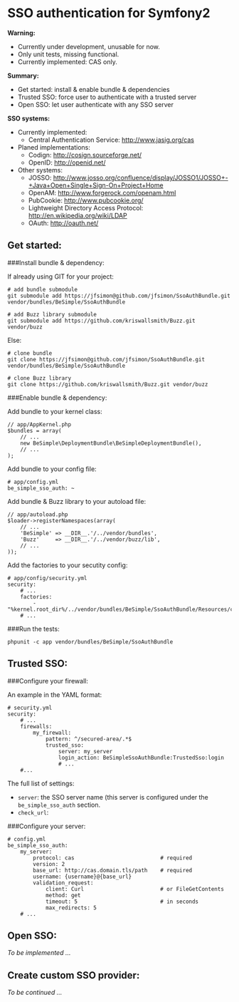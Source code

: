 SSO authentication for Symfony2
===============================


**Warning:**

-   Currently under development, unusable for now.
-   Only unit tests, missing functional.
-   Currently implemented: CAS only.


**Summary:**

-   Get started: install & enable bundle & dependencies
-   Trusted SSO: force user to authenticate with a trusted server
-   Open SSO: let user authenticate with any SSO server


**SSO systems:**

-   Currently implemented:
    -   Central Authentication Service: http://www.jasig.org/cas
-   Planed implementations:
    -   Codign: http://cosign.sourceforge.net/
    -   OpenID: http://openid.net/
-   Other systems:
    -   JOSSO: http://www.josso.org/confluence/display/JOSSO1/JOSSO+-+Java+Open+Single+Sign-On+Project+Home
    -   OpenAM: http://www.forgerock.com/openam.html
    -   PubCookie: http://www.pubcookie.org/
    -   Lightweight Directory Access Protocol: http://en.wikipedia.org/wiki/LDAP
    -   OAuth: http://oauth.net/


Get started:
------------


###Install bundle & dependency:

If already using GIT for your project:

    # add bundle submodule
    git submodule add https://jfsimon@github.com/jfsimon/SsoAuthBundle.git vendor/bundles/BeSimple/SsoAuthBundle

    # add Buzz library submodule
    git submodule add https://github.com/kriswallsmith/Buzz.git vendor/buzz

Else:

    # clone bundle
    git clone https://jfsimon@github.com/jfsimon/SsoAuthBundle.git vendor/bundles/BeSimple/SsoAuthBundle

    # clone Buzz library
    git clone https://github.com/kriswallsmith/Buzz.git vendor/buzz


###Enable bundle & dependency:

Add bundle to your kernel class:

    // app/AppKernel.php
    $bundles = array(
        // ...
        new BeSimple\DeploymentBundle\BeSimpleDeploymentBundle(),
        // ...
    );

Add bundle to your config file:

    # app/config.yml
    be_simple_sso_auth: ~

Add bundle & Buzz library to your autoload file:

    // app/autoload.php
    $loader->registerNamespaces(array(
        // ...
        'BeSimple' => __DIR__.'/../vendor/bundles',
        'Buzz'     => __DIR__.'/../vendor/buzz/lib',
        // ...
    ));

Add the factories to your secutity config:

    # app/config/security.yml
    security:
        # ...
        factories:
            - "%kernel.root_dir%/../vendor/bundles/BeSimple/SsoAuthBundle/Resources/config/security_factories.xml"
        # ...


###Run the tests:

    phpunit -c app vendor/bundles/BeSimple/SsoAuthBundle


Trusted SSO:
------------


###Configure your firewall:

An example in the YAML format:

    # security.yml
    security:
        # ...
        firewalls:
            my_firewall:
                pattern: ^/secured-area/.*$
                trusted_sso:
                    server: my_server
                    login_action: BeSimpleSsoAuthBundle:TrustedSso:login
                    # ...
        #...

The full list of settings:

-   `server`: the SSO server name (this server is configured under the `be_simple_sso_auth` section.
-   `check_url`:


###Configure your server:

    # config.yml
    be_simple_sso_auth:
        my_server:
            protocol: cas                           # required
            version: 2
            base_url: http://cas.domain.tls/path    # required
            username: {username}@{base_url}
            validation_request:
                client: Curl                        # or FileGetContents
                method: get
                timeout: 5                          # in seconds
                max_redirects: 5
        # ...


Open SSO:
---------


*To be implemented ...*


Create custom SSO provider:
---------------------------


*To be continued ...*